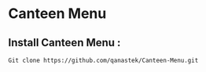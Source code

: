 # Canteen Menu

## Install Canteen Menu :

```bash
Git clone https://github.com/qanastek/Canteen-Menu.git
```
